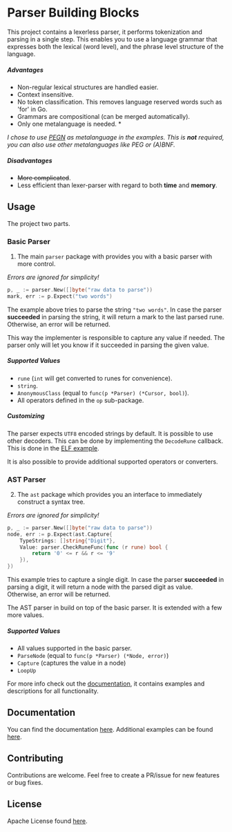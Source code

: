 # Parser Building Blocks

This project contains a lexerless parser, it performs tokenization and parsing in a single step. This enables you to use
a language grammar that expresses both the lexical (word level), and the phrase level structure of the language.

##### Advantages

- Non-regular lexical structures are handled easier.
- Context insensitive.
- No token classification. This removes language reserved words such as 'for' in Go.
- Grammars are compositional (can be merged automatically).
- Only one metalanguage is needed. *

*I chose to use [PEGN](https://github.com/pegn) as metalanguage in the examples. This is **not** required, you can also
use other metalanguages like PEG or (A)BNF.*

##### Disadvantages

- ~~More complicated~~.
- Less efficient than lexer-parser with regard to both **time** and **memory**.

## Usage

The project two parts.

### Basic Parser

1. The main `parser` package with provides you with a basic parser with more control.

*Errors are ignored for simplicity!*

```go
p, _ := parser.New([]byte("raw data to parse"))
mark, err := p.Expect("two words")
```

The example above tries to parse the string `"two words"`. In case the parser **succeeded** in parsing the string, it
will return a mark to the last parsed rune. Otherwise, an error will be returned.

This way the implementer is responsible to capture any value if needed. The parser only will let you know if it
succeeded in parsing the given value.

##### Supported Values

- `rune` (`int` will get converted to runes for convenience).
- `string`.
- `AnonymousClass` (equal to `func(p *Parser) (*Cursor, bool)`).
- All operators defined in the `op` sub-package.

##### Customizing

The parser expects `UTF8` encoded strings by default. It is possible to use other decoders. This can be done by
implementing the `DecodeRune` callback. This is done in the [ELF example](./examples/elf).

It is also possible to provide additional supported operators or converters.

### AST Parser

2. The `ast` package which provides you an interface to immediately construct a syntax tree.

*Errors are ignored for simplicity!*

```go
p, _ := parser.New([]byte("raw data to parse"))
node, err := p.Expect(ast.Capture{
    TypeStrings: []string{"Digit"},
    Value: parser.CheckRuneFunc(func (r rune) bool {
        return '0' <= r && r <= '9'
    }),
})
```

This example tries to capture a single digit. In case the parser **succeeded** in parsing a digit, it will return a node
with the parsed digit as value. Otherwise, an error will be returned.

The AST parser in build on top of the basic parser. It is extended with a few more values.

##### Supported Values

- All values supported in the basic parser.
- `ParseNode` (equal to `func(p *Parser) (*Node, error)`)
- `Capture` (captures the value in a node)
- `LoopUp`

For more info check out the [documentation](https://pkg.go.dev/github.com/di-wu/parser), it contains examples and
descriptions for all functionality.

## Documentation

You can find the documentation [here](https://pkg.go.dev/github.com/di-wu/parser). Additional examples can be
found [here](./examples).

## Contributing

Contributions are welcome. Feel free to create a PR/issue for new features or bug fixes.

## License

Apache License found [here](LICENSE).
